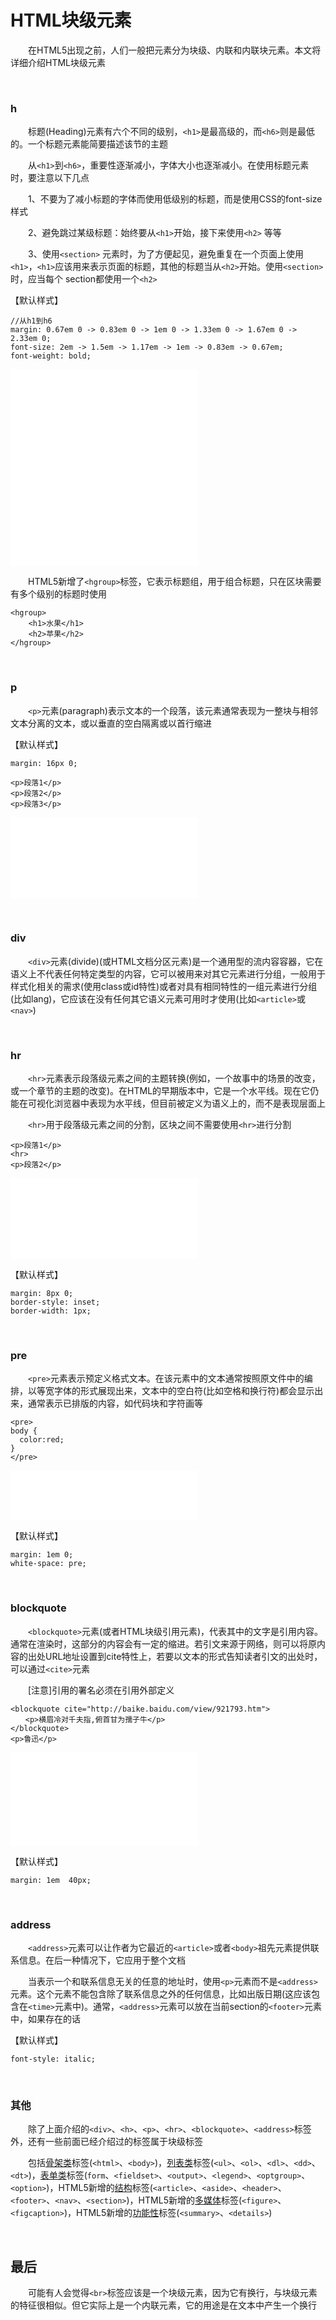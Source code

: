 # HTML块级元素

&emsp;&emsp;在HTML5出现之前，人们一般把元素分为块级、内联和内联块元素。本文将详细介绍HTML块级元素


<p>&nbsp;</p>




### h

&emsp;&emsp;标题(Heading)元素有六个不同的级别，`<h1>`是最高级的，而`<h6>`则是最低的。一个标题元素能简要描述该节的主题

&emsp;&emsp;从`<h1>`到`<h6>`，重要性逐渐减小，字体大小也逐渐减小。在使用标题元素时，要注意以下几点

&emsp;&emsp;1、不要为了减小标题的字体而使用低级别的标题，而是使用CSS的font-size样式

&emsp;&emsp;2、避免跳过某级标题：始终要从`<h1>`开始，接下来使用`<h2>` 等等

&emsp;&emsp;3、使用`<section>` 元素时，为了方便起见，避免重复在一个页面上使用`<h1>`，`<h1>`应该用来表示页面的标题，其他的标题当从`<h2>`开始。使用`<section>`时，应当每个 section都使用一个`<h2>`

【默认样式】

    //从h1到h6
    margin: 0.67em 0 -> 0.83em 0 -> 1em 0 -> 1.33em 0 -> 1.67em 0 -> 2.33em 0;
    font-size: 2em -> 1.5em -> 1.17em -> 1em -> 0.83em -> 0.67em;
    font-weight: bold;

<iframe width="300" height="315" src="{{book.demo}}/html/block/b1.html" frameborder="0"></iframe> 


&emsp;&emsp;HTML5新增了`<hgroup>`标签，它表示标题组，用于组合标题，只在区块需要有多个级别的标题时使用　

    <hgroup>
        <h1>水果</h1>
        <h2>苹果</h2>
    </hgroup>



<p>&nbsp;</p>


### p

&emsp;&emsp;`<p>`元素(paragraph)表示文本的一个段落，该元素通常表现为一整块与相邻文本分离的文本，或以垂直的空白隔离或以首行缩进

【默认样式】

    margin: 16px 0;

    <p>段落1</p>
    <p>段落2</p>
    <p>段落3</p>

<iframe width="300" height="130" src="{{book.demo}}/html/block/b2.html" frameborder="0"></iframe> 

<p>&nbsp;</p>


### div

&emsp;&emsp;`<div>`元素(divide)(或HTML文档分区元素)是一个通用型的流内容容器，它在语义上不代表任何特定类型的内容，它可以被用来对其它元素进行分组，一般用于样式化相关的需求(使用class或id特性)或者对具有相同特性的一组元素进行分组(比如lang)，它应该在没有任何其它语义元素可用时才使用(比如`<article>`或`<nav>`)
   
<p>&nbsp;</p>

### hr

&emsp;&emsp;`<hr>`元素表示段落级元素之间的主题转换(例如，一个故事中的场景的改变，或一个章节的主题的改变)。在HTML的早期版本中，它是一个水平线。现在它仍能在可视化浏览器中表现为水平线，但目前被定义为语义上的，而不是表现层面上

&emsp;&emsp;`<hr>`用于段落级元素之间的分割，区块之间不需要使用`<hr>`进行分割

    <p>段落1</p>
    <hr>
    <p>段落2</p>

<iframe width="300" height="130" src="{{book.demo}}/html/block/b3.html" frameborder="0"></iframe> 


【默认样式】

    margin: 8px 0;
    border-style: inset;
    border-width: 1px;



<p>&nbsp;</p>

### pre

&emsp;&emsp;`<pre>`元素表示预定义格式文本。在该元素中的文本通常按照原文件中的编排，以等宽字体的形式展现出来，文本中的空白符(比如空格和换行符)都会显示出来，通常表示已排版的内容，如代码块和字符画等

    <pre>
    body {
      color:red;
    }
    </pre>

<iframe width="300" height="80" src="{{book.demo}}/html/block/b4.html" frameborder="0"></iframe> 

【默认样式】

    margin: 1em 0;
    white-space: pre;


<p>&nbsp;</p>

### blockquote

&emsp;&emsp;`<blockquote>`元素(或者HTML块级引用元素)，代表其中的文字是引用内容。通常在渲染时，这部分的内容会有一定的缩进。若引文来源于网络，则可以将原内容的出处URL地址设置到cite特性上，若要以文本的形式告知读者引文的出处时，可以通过`<cite>`元素


&emsp;&emsp;[注意]引用的署名必须在引用外部定义

    <blockquote cite="http://baike.baidu.com/view/921793.htm">
    　　<p>横眉冷对千夫指,俯首甘为孺子牛</p>
    </blockquote>    
    <p>鲁迅</p>

<iframe width="300" height="150" src="{{book.demo}}/html/block/b5.html" frameborder="0"></iframe> 

【默认样式】

    margin: 1em  40px;


<p>&nbsp;</p>

### address

&emsp;&emsp;`<address>`元素可以让作者为它最近的`<article>`或者`<body>`祖先元素提供联系信息。在后一种情况下，它应用于整个文档

&emsp;&emsp;当表示一个和联系信息无关的任意的地址时，使用`<p>`元素而不是`<address>`元素。这个元素不能包含除了联系信息之外的任何信息，比如出版日期(这应该包含在`<time>`元素中)。通常，`<address>`元素可以放在当前section的`<footer>`元素中，如果存在的话

【默认样式】

    font-style: italic;


<p>&nbsp;</p>


### 其他

&emsp;&emsp;除了上面介绍的`<div>`、`<h>`、`<p>`、`<hr>`、`<blockquote>`、`<address>`标签外，还有一些前面已经介绍过的标签属于块级标签


&emsp;&emsp;包括<a href="http://www.cnblogs.com/xiaohuochai/p/6216649.html" target="_blank">骨架类</a>标签(`<html>`、`<body>`)，<a href="http://www.cnblogs.com/xiaohuochai/p/5046656.html" target="_blank">列表类</a>标签(`<ul>`、`<ol>`、`<dl>`、`<dd>`、`<dt>`)，<a href="http://www.cnblogs.com/xiaohuochai/p/5174891.html" target="_blank">表单类</a>标签(`form`、`<fieldset>`、`<output>`、`<legend>`、`<optgroup>`、`<option>`)，HTML5新增的<a href="http://www.cnblogs.com/xiaohuochai/p/5087815.html" target="_blank">结构</a>标签(`<article>`、`<aside>`、`<header>`、`<footer>`、`<nav>`、`<section>`)，HTML5新增的<a href="http://www.cnblogs.com/xiaohuochai/p/5008341.html" target="_blank">多媒体</a>标签(`<figure>`、`<figcaption>`)，HTML5新增的<a href="http://www.cnblogs.com/xiaohuochai/p/5090109.html" target="_blank">功能性</a>标签(`<summary>`、`<details>`)



<p>&nbsp;</p>


## 最后

&emsp;&emsp;可能有人会觉得`<br>`标签应该是一个块级元素，因为它有换行，与块级元素的特征很相似。但它实际上是一个内联元素，它的用途是在文本中产生一个换行

